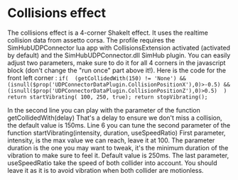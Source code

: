 # Collisions effect #
The collisions effect is a 4-corner ShakeIt effect.
It uses the realtime collision data from assetto corsa.
The profile requires the SimHubUDPConnector lua app with CollisionsExtension activated (activated by default) and the SimHubUDPConnector.dll SimHub plugin.
You can easily adjust two parameters, make sure to do it for all 4 corners in the javascript block (don't change the "run once" part above it!).
Here is the code for the front left corner : 
`if( 
	(getCollidedWith(150) != 'None') && 
	(isnull($prop('UDPConnectorDataPlugin.CollisionPositionX'),0)>-0.5) && 
	(isnull($prop('UDPConnectorDataPlugin.CollisionPositionZ'),0)>0.5) 
)
	return startVibrating( 100, 250, true);
return stopVibrating();`

In the second line you can play with the parameter of the function getCollidedWith(delay)
That's a delay to ensure we don't miss a collision, the default value is 150ms.
Line 6 you can tune the second parameter of the function startVibrating(intensity, duration, useSpeedRatio)
First parameter, intensity, is the max value we can reach, leave it at 100.
The parameter duration is the one you may want to tweak, it's the minimum duration of the vibration to make sure to feel it.
Default value is 250ms. The last parameter, useSpeedRatio take the speed of both collider into account. You should leave it as it is to avoid vibration when both collider are motionless.